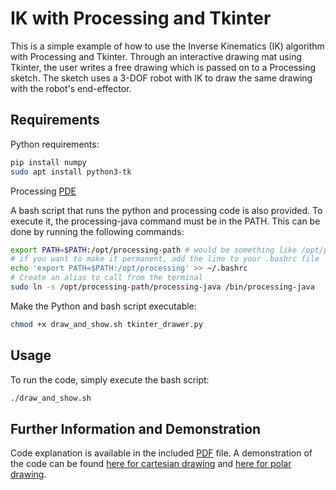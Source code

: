 # IK with Processing and Tkinter
This is a simple example of how to use the Inverse Kinematics (IK) algorithm with Processing and Tkinter. Through an interactive drawing mat using Tkinter, the user writes a free drawing which is passed on to a Processing sketch. The sketch uses a 3-DOF robot with IK to draw the same drawing with the robot's end-effector.

## Requirements
Python requirements:
```bash
pip install numpy
sudo apt install python3-tk
```

Processing [PDE](https://processing.org/download/)

A bash script that runs the python and processing code is also provided. To execute it, the processing-java command must be in the PATH. This can be done by running the following commands:
```bash
export PATH=$PATH:/opt/processing-path # would be something like /opt/processing-4.3/
# if you want to make it permanent, add the line to your .bashrc file
echo 'export PATH=$PATH:/opt/processing' >> ~/.bashrc
# Create an alias to call from the terminal
sudo ln -s /opt/processing-path/processing-java /bin/processing-java
```

Make the Python and bash script executable:
```bash
chmod +x draw_and_show.sh tkinter_drawer.py
```

## Usage
To run the code, simply execute the bash script:
```bash
./draw_and_show.sh
```

## Further Information and Demonstration
Code explanation is available in the included [PDF](./IK_with_Processing_and_Tkinter.pdf) file. A demonstration of the code can be found [here for cartesian drawing](https://youtu.be/sfuk7INZ7JQ) and [here for polar drawing](https://youtu.be/eVJJieALkS8).



